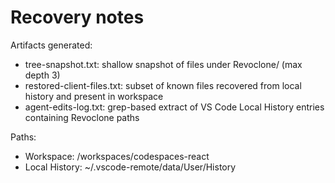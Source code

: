 # Recovery notes

Artifacts generated:
- tree-snapshot.txt: shallow snapshot of files under Revoclone/ (max depth 3)
- restored-client-files.txt: subset of known files recovered from local history and present in workspace
- agent-edits-log.txt: grep-based extract of VS Code Local History entries containing Revoclone paths

Paths:
- Workspace: /workspaces/codespaces-react
- Local History: ~/.vscode-remote/data/User/History
